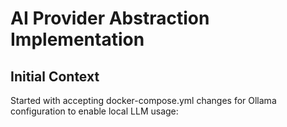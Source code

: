 # AI Provider Abstraction Implementation

## Initial Context

Started with accepting docker-compose.yml changes for Ollama configuration to enable local LLM usage:
